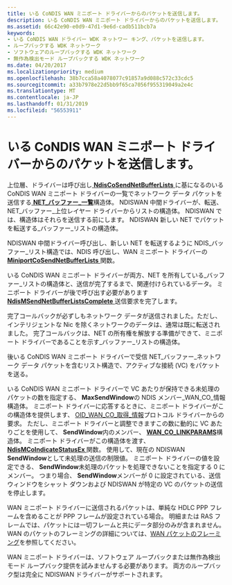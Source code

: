 ```yaml
---
title: いる CoNDIS WAN ミニポート ドライバーからのパケットを送信します。
description: いる CoNDIS WAN ミニポート ドライバーからのパケットを送信します。
ms.assetid: 66c42e90-e0d9-47d1-9e6d-cadb511bcb7a
keywords:
- いる CoNDIS WAN ドライバー WDK ネットワー キング、パケットを送信します。
- ループバックする WDK ネットワーク
- ソフトウェアのループバックする WDK ネットワーク
- 無作為検出モード ループバックする WDK ネットワーク
ms.date: 04/20/2017
ms.localizationpriority: medium
ms.openlocfilehash: 38b7cca58a4078077c91857a9d088c572c33cdc5
ms.sourcegitcommit: a33b7978e22d5bb9f65ca7056f955319049a2e4c
ms.translationtype: MT
ms.contentlocale: ja-JP
ms.lasthandoff: 01/31/2019
ms.locfileid: "56553911"
---
```

# <a name="sending-packets-from-a-condis-wan-miniport-driver"></a>いる CoNDIS WAN ミニポート ドライバーからのパケットを送信します。





上位層、ドライバーは呼び出し[ **NdisCoSendNetBufferLists** ](https://msdn.microsoft.com/library/windows/hardware/ff561728)に基になるのいる CoNDIS WAN ミニポート ドライバーの一覧でネットワーク データ パケットを送信する[ **NET\_バッファー\_一覧**](https://msdn.microsoft.com/library/windows/hardware/ff568388)構造体。 NDISWAN 中間ドライバーが、転送、NET\_バッファー\_上位レイヤー ドライバーからリストの構造体。 NDISWAN では、構造体はそれらを送信する前にします。 NDISWAN 新しい NET でパケットを転送する\_バッファー\_リストの構造体。

NDISWAN 中間ドライバー呼び出し、新しい NET を転送するように NDIS\_バッファー\_リスト構造では、NDIS 呼び出し、WAN ミニポート ドライバーの[ **MiniportCoSendNetBufferLists** ](https://msdn.microsoft.com/library/windows/hardware/ff559365)関数。

いる CoNDIS WAN ミニポート ドライバーが両方、NET を所有している\_バッファー\_リストの構造体と、送信が完了するまで、関連付けられているデータ。 ミニポート ドライバーが後で呼び出す必要があります[ **NdisMSendNetBufferListsComplete** ](https://msdn.microsoft.com/library/windows/hardware/ff563668)送信要求を完了します。

完了コールバックが必ずしもネットワーク データが送信されました。ただし、インテリジェントな Nic を除くネットワークのデータは、通常は既に転送されました。 完了コールバックは、NET の所有権を解放する準備ができて、ミニポート ドライバーであることを示す\_バッファー\_リストの構造体。

後いる CoNDIS WAN ミニポート ドライバーで受信 NET\_バッファー\_ネットワーク データ パケットを含むリスト構造で、アクティブな接続 (VC) をパケットを送る。

いる CoNDIS WAN ミニポート ドライバーで VC あたりが保持できる未処理のパケットの数を指定する、 **MaxSendWindow**の NDIS メンバー\_WAN\_CO\_情報構造体。 ミニポート ドライバーに応答するときに、ミニポート ドライバーがこの構造体を提供します、 [OID\_WAN\_CO\_取得\_情報](https://msdn.microsoft.com/library/windows/hardware/ff569818)プロトコル ドライバーからの要求。 ただし、ミニポート ドライバーと調整できますこの数に動的に VC あたりごとを使用して、 **SendWindow**内のメンバー、 [ **WAN\_CO\_LINKPARAMS**](https://msdn.microsoft.com/library/windows/hardware/ff565819)構造体。 ミニポート ドライバーがこの構造体を渡す、 [ **NdisMCoIndicateStatusEx** ](https://msdn.microsoft.com/library/windows/hardware/ff563562)関数。 使用して、現在の NDISWAN **SendWindow**として未処理の送信の制限値。 ミニポート ドライバーの値を設定できる、 **SendWindow**未処理のパケットを処理できないことを指定する 0 にメンバー。 つまり場合、 **SendWindow**メンバーが 0 に設定されている、送信ウィンドウをシャット ダウンおよび NDISWAN が特定の VC のパケットの送信を停止します。

WAN ミニポート ドライバーに送信されるパケットは、単純な HDLC PPP フレームを含めることが PPP フレームが設定されている場合。 明細または RAS フレームでは、パケットには一切フレームと共にデータ部分のみが含まれません。 WAN のパケットのフレーミングの詳細については、[WAN パケットのフレーミング](wan-packet-framing.md)を参照してください。

WAN ミニポート ドライバーは、ソフトウェア ループバックまたは無作為検出モード ループバック提供を試みませんする必要があります。 両方のループバック型は完全に NDISWAN ドライバーがサポートされます。

 

 





